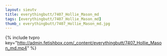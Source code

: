 ```yaml
--- 
layout: sieutv
title: everythingbutt/7407_Hollie_Mason_md
tags: [everythingbutt/7407_Hollie_Mason_md]
thumb_: everythingbutt/7407_Hollie_Mason_md.jpg
---
```

{% include tvpro key="http://admin.fetishbox.com/_content/everythingbutt/7407_Hollie_Mason_md.mp4" %} 
